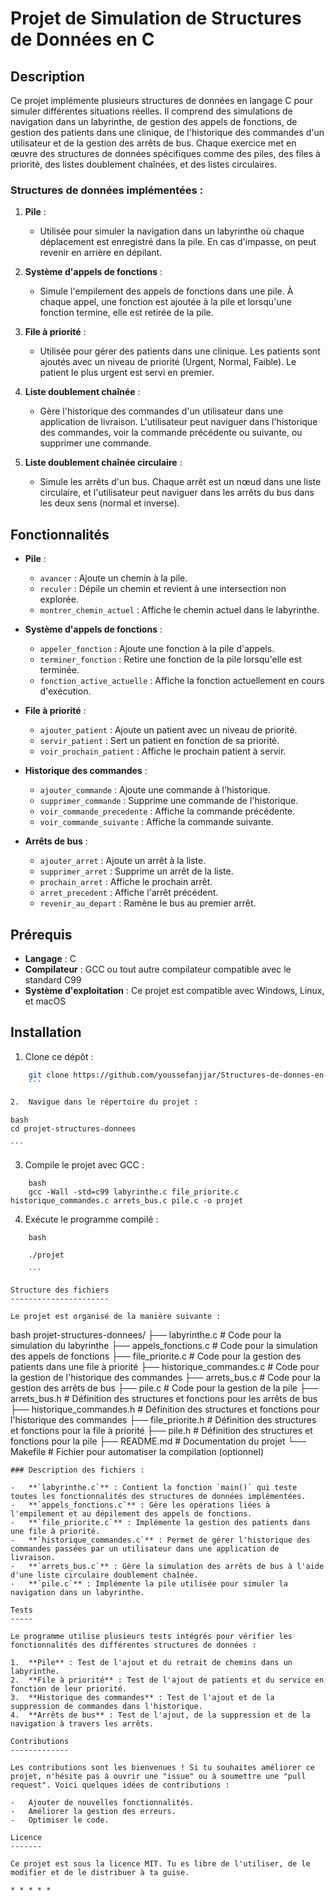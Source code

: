 Projet de Simulation de Structures de Données en C
==================================================

Description
-----------

Ce projet implémente plusieurs structures de données en langage C pour simuler différentes situations réelles. Il comprend des simulations de navigation dans un labyrinthe, de gestion des appels de fonctions, de gestion des patients dans une clinique, de l'historique des commandes d'un utilisateur et de la gestion des arrêts de bus. Chaque exercice met en œuvre des structures de données spécifiques comme des piles, des files à priorité, des listes doublement chaînées, et des listes circulaires.

### Structures de données implémentées :

1.  **Pile** :

    -   Utilisée pour simuler la navigation dans un labyrinthe où chaque déplacement est enregistré dans la pile. En cas d'impasse, on peut revenir en arrière en dépilant.
2.  **Système d'appels de fonctions** :

    -   Simule l'empilement des appels de fonctions dans une pile. À chaque appel, une fonction est ajoutée à la pile et lorsqu'une fonction termine, elle est retirée de la pile.
3.  **File à priorité** :

    -   Utilisée pour gérer des patients dans une clinique. Les patients sont ajoutés avec un niveau de priorité (Urgent, Normal, Faible). Le patient le plus urgent est servi en premier.
4.  **Liste doublement chaînée** :

    -   Gère l'historique des commandes d'un utilisateur dans une application de livraison. L'utilisateur peut naviguer dans l'historique des commandes, voir la commande précédente ou suivante, ou supprimer une commande.
5.  **Liste doublement chaînée circulaire** :

    -   Simule les arrêts d'un bus. Chaque arrêt est un nœud dans une liste circulaire, et l'utilisateur peut naviguer dans les arrêts du bus dans les deux sens (normal et inverse).

Fonctionnalités
---------------

-   **Pile** :

    -   `avancer` : Ajoute un chemin à la pile.
    -   `reculer` : Dépile un chemin et revient à une intersection non explorée.
    -   `montrer_chemin_actuel` : Affiche le chemin actuel dans le labyrinthe.
-   **Système d'appels de fonctions** :

    -   `appeler_fonction` : Ajoute une fonction à la pile d'appels.
    -   `terminer_fonction` : Retire une fonction de la pile lorsqu'elle est terminée.
    -   `fonction_active_actuelle` : Affiche la fonction actuellement en cours d'exécution.
-   **File à priorité** :

    -   `ajouter_patient` : Ajoute un patient avec un niveau de priorité.
    -   `servir_patient` : Sert un patient en fonction de sa priorité.
    -   `voir_prochain_patient` : Affiche le prochain patient à servir.
-   **Historique des commandes** :

    -   `ajouter_commande` : Ajoute une commande à l'historique.
    -   `supprimer_commande` : Supprime une commande de l'historique.
    -   `voir_commande_precedente` : Affiche la commande précédente.
    -   `voir_commande_suivante` : Affiche la commande suivante.
-   **Arrêts de bus** :

    -   `ajouter_arret` : Ajoute un arrêt à la liste.
    -   `supprimer_arret` : Supprime un arrêt de la liste.
    -   `prochain_arret` : Affiche le prochain arrêt.
    -   `arret_precedent` : Affiche l'arrêt précédent.
    -   `revenir_au_depart` : Ramène le bus au premier arrêt.

Prérequis
---------

-   **Langage** : C
-   **Compilateur** : GCC ou tout autre compilateur compatible avec le standard C99
-   **Système d'exploitation** : Ce projet est compatible avec Windows, Linux, et macOS

Installation
------------

1.  Clone ce dépôt :
```bash
    git clone https://github.com/youssefanjjar/Structures-de-donnes-en-c-.git
	```

2.  Navigue dans le répertoire du projet :
```
    bash
    cd projet-structures-donnees
	
	```

3.  Compile le projet avec GCC :
```
    bash
    gcc -Wall -std=c99 labyrinthe.c file_priorite.c historique_commandes.c arrets_bus.c pile.c -o projet
```
4.  Exécute le programme compilé :
```
    bash

    ./projet
	
	```

Structure des fichiers
----------------------

Le projet est organisé de la manière suivante :
```
bash
projet-structures-donnees/
├── labyrinthe.c               # Code pour la simulation du labyrinthe
├── appels_fonctions.c         # Code pour la simulation des appels de fonctions
├── file_priorite.c            # Code pour la gestion des patients dans une file à priorité
├── historique_commandes.c     # Code pour la gestion de l'historique des commandes
├── arrets_bus.c               # Code pour la gestion des arrêts de bus
├── pile.c                     # Code pour la gestion de la pile
├── arrets_bus.h               # Définition des structures et fonctions pour les arrêts de bus
├── historique_commandes.h     # Définition des structures et fonctions pour l'historique des commandes
├── file_priorite.h            # Définition des structures et fonctions pour la file à priorité
├── pile.h                     # Définition des structures et fonctions pour la pile
├── README.md                  # Documentation du projet
└── Makefile                   # Fichier pour automatiser la compilation (optionnel)
```
### Description des fichiers :

-   **`labyrinthe.c`** : Contient la fonction `main()` qui teste toutes les fonctionnalités des structures de données implémentées.
-   **`appels_fonctions.c`** : Gère les opérations liées à l'empilement et au dépilement des appels de fonctions.
-   **`file_priorite.c`** : Implémente la gestion des patients dans une file à priorité.
-   **`historique_commandes.c`** : Permet de gérer l'historique des commandes passées par un utilisateur dans une application de livraison.
-   **`arrets_bus.c`** : Gère la simulation des arrêts de bus à l'aide d'une liste circulaire doublement chaînée.
-   **`pile.c`** : Implémente la pile utilisée pour simuler la navigation dans un labyrinthe.

Tests
-----

Le programme utilise plusieurs tests intégrés pour vérifier les fonctionnalités des différentes structures de données :

1.  **Pile** : Test de l'ajout et du retrait de chemins dans un labyrinthe.
2.  **File à priorité** : Test de l'ajout de patients et du service en fonction de leur priorité.
3.  **Historique des commandes** : Test de l'ajout et de la suppression de commandes dans l'historique.
4.  **Arrêts de bus** : Test de l'ajout, de la suppression et de la navigation à travers les arrêts.

Contributions
-------------

Les contributions sont les bienvenues ! Si tu souhaites améliorer ce projet, n'hésite pas à ouvrir une "issue" ou à soumettre une "pull request". Voici quelques idées de contributions :

-   Ajouter de nouvelles fonctionnalités.
-   Améliorer la gestion des erreurs.
-   Optimiser le code.

Licence
-------

Ce projet est sous la licence MIT. Tu es libre de l'utiliser, de le modifier et de le distribuer à ta guise.

* * * * *